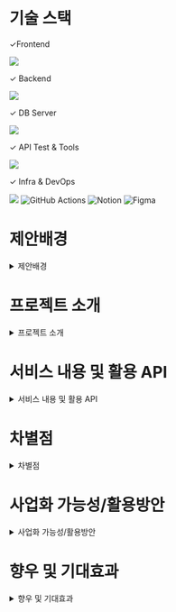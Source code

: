 # 기술 스택
✓Frontend

<img src="https://img.shields.io/badge/Flutter-02569B?style=for-the-badge&logo=Flutter&logoColor=white">

✓ Backend

<img src="https://img.shields.io/badge/Spring-6DB33F?style=for-the-badge&logo=Spring&logoColor=white"> 

✓ DB Server

<img src="https://img.shields.io/badge/MariaDB-003545?style=for-the-badge&logo=mariadb&logoColor=white">

✓ API Test & Tools

<img src="https://img.shields.io/badge/Postman-FF6C37?style=for-the-badge&logo=postman&logoColor=white">

✓ Infra & DevOps

<img src="https://img.shields.io/badge/GitHub-181717?style=for-the-badge&logo=github"> ![GitHub Actions](https://img.shields.io/badge/GitHub%20Actions-2088FF?style=for-the-badge&logo=githubactions&logoColor=white)
![Notion](https://img.shields.io/badge/Notion-000000?style=for-the-badge&logo=notion&logoColor=white)
![Figma](https://img.shields.io/badge/Figma-F24E1E?style=for-the-badge&logo=figma&logoColor=white)

# 제안배경
<details>
  <summary>제안배경</summary>
  <img width="1445" height="813" alt="스크린샷 2025-10-02 오전 10 53 38" src="https://github.com/user-attachments/assets/b72ce300-3eae-4c52-92cc-f47dcfdc5a16" />
  <img width="1434" height="801" alt="스크린샷 2025-10-02 오전 10 53 49" src="https://github.com/user-attachments/assets/29164228-6ef9-4d22-bdc0-080a6b2c1b04" />
  <img width="1428" height="804" alt="스크린샷 2025-10-02 오전 10 54 12" src="https://github.com/user-attachments/assets/c6d7b47d-a550-4431-a440-819f6b4312d1" />
  <img width="1426" height="798" alt="스크린샷 2025-10-02 오전 10 54 21" src="https://github.com/user-attachments/assets/b98e0b5a-db33-4b34-818f-884bda52396b" />
</details>

# 프로젝트 소개
<details>
  <summary>프로젝트 소개</summary>
  <img width="1435" height="777" alt="스크린샷 2025-10-02 오전 10 55 55" src="https://github.com/user-attachments/assets/08df485a-0c6c-43ee-8c45-81073528f44f" />
  <img width="1419" height="775" alt="스크린샷 2025-10-02 오전 10 56 04" src="https://github.com/user-attachments/assets/05e91862-2a4f-4ab5-9da8-947aa318e1b4" />
  <img width="1426" height="793" alt="스크린샷 2025-10-02 오전 10 56 13" src="https://github.com/user-attachments/assets/fd891c51-3037-46bc-b7cb-9e45e0960642" />
  <img width="1420" height="795" alt="스크린샷 2025-10-02 오전 10 56 25" src="https://github.com/user-attachments/assets/83f0105e-86be-4885-8c58-80c1364239a1" />
  <img width="1426" height="806" alt="스크린샷 2025-10-02 오전 10 56 35" src="https://github.com/user-attachments/assets/a146ce23-a119-40a8-ab22-f5d3492d6c40" />
  <img width="1422" height="799" alt="스크린샷 2025-10-02 오전 10 56 44" src="https://github.com/user-attachments/assets/f0dc00b4-6386-4543-9c00-a59bb13cb668" />
  <img width="1406" height="802" alt="스크린샷 2025-10-02 오전 10 56 54" src="https://github.com/user-attachments/assets/072b69ae-afd0-4316-a96e-ec6ed4f7a824" />
</details>

# 서비스 내용 및 활용 API
<details>
  <summary>서비스 내용 및 활용 API</summary>
  <img width="1388" height="687" alt="스크린샷 2025-10-02 오전 10 58 47" src="https://github.com/user-attachments/assets/247ea6b9-fece-466d-b866-8cfb84d9f043" />
</details>

# 차별점
<details>
  <summary>차별점</summary>
  <img width="1403" height="691" alt="스크린샷 2025-10-02 오전 10 59 13" src="https://github.com/user-attachments/assets/d2516fd5-4c39-4c7c-b648-d8770e3cc469" />
</details>

# 사업화 가능성/활용방안
<details>
  <summary>사업화 가능성/활용방안</summary>
  <img width="1304" height="687" alt="스크린샷 2025-10-02 오전 11 00 27" src="https://github.com/user-attachments/assets/d4811435-ec8f-49db-adf2-1f3333eb37e9" />
  <img width="1340" height="679" alt="스크린샷 2025-10-02 오전 11 00 33" src="https://github.com/user-attachments/assets/20fd0897-2e38-43d9-9add-c944bb9c56e8" />
  <img width="1296" height="642" alt="스크린샷 2025-10-02 오전 11 00 42" src="https://github.com/user-attachments/assets/00f7524b-2e39-4821-8927-fb6e94354503" />
</details>

# 향우 및 기대효과
<details>
  <summary>향우 및 기대효과</summary>
  <img width="1383" height="621" alt="스크린샷 2025-10-02 오전 11 01 27" src="https://github.com/user-attachments/assets/2d6156fd-5b39-4b4f-a78c-1777ab7486fc" />
</details>

